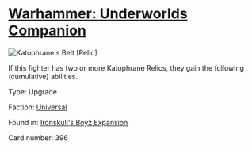 # [Warhammer: Underworlds Companion](https://guidokessels.github.io/wh-underworlds)

  

![Katophrane's Belt [Relic]](https://warhammerunderworlds.com/wp-content/uploads/sites/6/2017/12/396_ENG-Katophranes-Belt-Relic.png)

If this fighter has two or more Katophrane Relics, they gain the following (cumulative) abilities.

Type: Upgrade

Faction: [Universal](https://guidokessels.github.io/wh-underworlds/factions/universal)

Found in: [Ironskull's Boyz Expansion](https://guidokessels.github.io/wh-underworlds/locations/ironskulls-boyz-expansion)

Card number: 396
